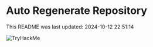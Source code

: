 # Auto Regenerate Repository

This README was last updated: 2024-10-12 22:51:14

 ![TryHackMe](https://tryhackme.com/badge/533634)